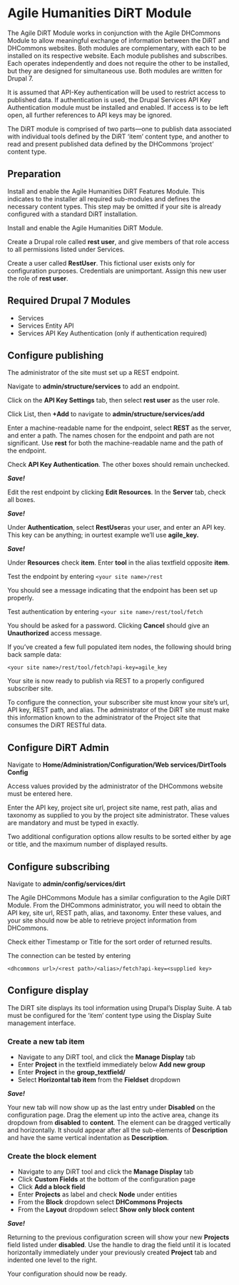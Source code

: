 # Agile Humanities DiRT Module

The Agile DiRT Module works in conjunction with the Agile DHCommons Module to allow meaningful exchange of information between the DiRT and DHCommons websites. Both modules are complementary, with each to be installed on its respective website. Each module publishes and subscribes. Each operates independently and does not require the other to be installed, but they are designed for simultaneous use. Both modules are written for Drupal 7.

It is assumed that API-Key authentication will be used to restrict access to published data. If authentication is used, the Drupal Services API Key Authentication module must be installed and enabled. If access is to be left open, all further references to API keys may be ignored.

The DiRT module is comprised of two parts&mdash;one to publish data associated with individual tools defined by the DiRT ‘item’ content type, and another to read and present published data defined by the DHCommons ‘project’ content type.

## Preparation

Install and enable the Agile Humanities DiRT Features Module. This indicates to the installer all required sub-modules and defines the necessary content types. This step may be omitted if your site is already configured with a standard DiRT installation.

Install and enable the Agile Humanities DiRT Module.

Create a Drupal role called **rest user**, and give members of that role access to all permissions listed under Services.

Create a user called **RestUser**.  This fictional user exists only for configuration purposes. Credentials are unimportant. Assign this new user the role of **rest user**.

## Required Drupal 7 Modules
- Services
- Services Entity API
- Services API Key Authentication (only if authentication required)

## Configure publishing

The administrator of the site must set up a REST endpoint.

Navigate to **admin/structure/services** to add an endpoint.

Click on the **API Key Settings** tab, then select **rest user** as the user role.

Click List, then **+Add** to navigate to **admin/structure/services/add**

Enter a machine-readable name for the endpoint, select **REST** as the server, and enter a path. The names chosen for the endpoint and path are not significant. Use **rest** for both the machine-readable name and the path of the endpoint.

Check **API Key Authentication**. The other boxes should remain unchecked.

**_Save!_**

Edit the rest endpoint by clicking **Edit Resources**. In the **Server** tab, check all boxes.

**_Save!_**

Under **Authentication**, select **RestUser**as your user, and enter an API key. This key can be anything; in ourtest example we’ll use **agile_key.**

**_Save!_**

Under **Resources** check **item**. Enter **tool** in the alias textfield opposite **item**.

Test the endpoint by entering `<your site name>/rest`

You should see a message indicating that the endpoint has been  set up properly.

Test authentication by entering `<your site name>/rest/tool/fetch`

You should be asked for a password. Clicking **Cancel** should give an **Unauthorized** access message.

If you’ve created a few full populated item nodes, the following should bring back sample data:

`<your site name>/rest/tool/fetch?api-key=agile_key`

Your site is now ready to publish via REST to a properly configured subscriber site.

To configure the connection, your subscriber site must know your site’s url, API key, REST path, and alias. The administrator of the DiRT site must make this information known to the administrator of the Project site that consumes the DiRT RESTful data.

## Configure DiRT Admin

Navigate to **Home/Administration/Configuration/Web services/DirtTools Config**

Access values provided by the administrator of the DHCommons website must be entered here.

Enter the API key, project site url, project site name, rest path, alias and taxonomy as supplied to you by the project site administrator. These values are mandatory and must be typed in exactly.

Two additional configuration options allow results to be sorted either by age or title, and the maximum number of displayed results.

## Configure subscribing

Navigate to **admin/config/services/dirt**

The Agile DHCommons Module has a similar configuration to the Agile DiRT Module. From the DHCommons administrator, you will need to obtain the API key, site url, REST path, alias, and taxonomy. Enter these values, and your site should now be able to retrieve project information from DHCommons.

Check either Timestamp or Title for the sort order of returned results.

The connection can be tested by entering

`<dhcommons url>/<rest path>/<alias>/fetch?api-key=<supplied key>`

## Configure display

The DiRT site displays its tool information using Drupal’s Display Suite. A tab must be configured for the ‘item’ content type using the Display Suite management interface.

### Create a new tab item  

- Navigate to any DiRT tool, and click the **Manage Display** tab
- Enter **Project** in the textfield immediately below **Add new group**
- Enter **Project** in the **group_textfield/**
- Select **Horizontal tab item** from the **Fieldset** dropdown

**_Save!_**

Your new tab will now show up as the last entry under **Disabled** on the configuration page. Drag the element up into the active area, change its dropdown from **disabled** to **content**. The element can be dragged vertically and horizontally. It should appear after all the sub-elements of **Description** and have the same vertical indentation as **Description**.

### Create the block element

- Navigate to any DiRT tool and click the **Manage Display** tab
- Click **Custom Fields** at the bottom of the configuration page
- Click **Add a block field**
- Enter **Projects** as label and check **Node** under entities
- From the **Block** dropdown select **DHCommons Projects**
- From the **Layout** dropdown select  **Show only block content**

**_Save!_**

Returning to the previous configuration screen will show your new **Projects** field listed under **disabled**. Use the handle to drag the field until it is located horizontally immediately under your previously created **Project** tab and indented one level to the right.

Your configuration should now be ready.
